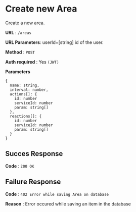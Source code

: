 # Create new Area

Create a new area.

**URL** : `/areas`

**URL Parameters**: userId=[string] id of the user.

**Method** : `POST`

**Auth required** : Yes `(JWT)`

**Parameters**

```
{
  name: string,
  interval: number,
  actions[]: {
    id: number
    serviceId: number
    param: string[]
  },
  reactions[]: {
    id: number
    serviceId: number
    param: string[]
  }
}
```

## Succes Response

**Code** : `200 OK`

## Failure Response

**Code** : `402 Error while saving Area on database`

**Reason** : Error occured while saving an item in the database
